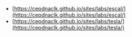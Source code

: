 * [https://cepdnaclk.github.io/sites/labs/escal/](https://cepdnaclk.github.io/sites/labs/escal/)
* [https://cepdnaclk.github.io/sites/labs/tesla/](https://cepdnaclk.github.io/sites/labs/tesla/)
